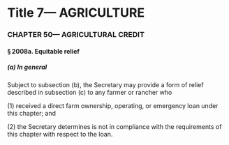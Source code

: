 
# Title 7— AGRICULTURE
### CHAPTER 50— AGRICULTURAL CREDIT
#### § 2008a. Equitable relief
##### (a) In general

Subject to subsection (b), the Secretary may provide a form of relief described in subsection (c) to any farmer or rancher who

(1) received a direct farm ownership, operating, or emergency loan under this chapter; and

(2) the Secretary determines is not in compliance with the requirements of this chapter with respect to the loan.

